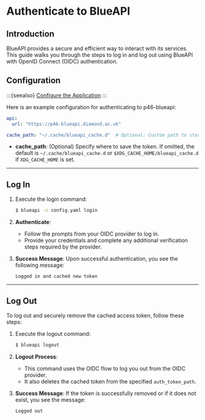 # Authenticate to BlueAPI

## Introduction
BlueAPI provides a secure and efficient way to interact with its services. This guide walks you through the steps to log in and log out using BlueAPI with OpenID Connect (OIDC) authentication.

## Configuration

:::{seealso}
[Configure the Application](./configure-app.md)
:::

Here is an example configuration for authenticating to p46-blueapi:

```yaml
api:
  url: "https://p46-blueapi.diamond.ac.uk"

cache_path: "~/.cache/blueapi_cache.d"  # Optional: Custom path to store the token
```

- **cache_path**: (Optional) Specify where to save the token. If omitted, the default is `~/.cache/blueapi_cache.d` or `$XDG_CACHE_HOME/blueapi_cache.d` if `XDG_CACHE_HOME` is set.

---

## Log In

1. Execute the login command:

   ```bash
   $ blueapi -c config.yaml login
   ```

2. **Authenticate**:
   - Follow the prompts from your OIDC provider to log in.
   - Provide your credentials and complete any additional verification steps required by the provider.

3. **Success Message**:
   Upon successful authentication, you see the following message:

   ```
   Logged in and cached new token
   ```

---

## Log Out

To log out and securely remove the cached access token, follow these steps:

1. Execute the logout command:

   ```bash
   $ blueapi logout
   ```

2. **Logout Process**:
   - This command uses the OIDC flow to log you out from the OIDC provider.
   - It also deletes the cached token from the specified `auth_token_path`.

3. **Success Message**:
   If the token is successfully removed or if it does not exist, you see the message:

   ```
   Logged out
   ```
